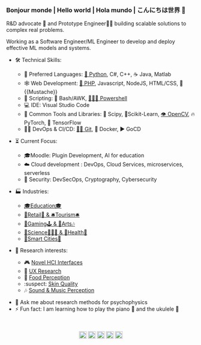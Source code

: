 ###  Bonjour monde | Hello world | Hola mundo | こんにちは世界 👋

R&D advocate 🥑 and Prototype Engineer👨‍🔧 building scalable solutions to complex real problems.

Working as a Software Engineer/ML Engineer to develop and deploy effective ML models and systems.

* 🛠️ Technical Skills: 
  * 👅 Preferred Languages: [🐍 Python](https://arcelopera.github.io/PythonRefresher/),  C#, C++, ☕ Java, Matlab
  * 🕸️ Web Development: [🐘 PHP](https://arcelopera.github.io/PHPRefresher/), Javascript, NodeJS, HTML/CSS, 👨 {{Mustache}}
  * 📜 Scripting: 🐧 Bash/AWK, [👨🏽‍💻 Powershell](https://arcelopera.github.io/PowershellWeb/)
  * 💻 IDE: Visual Studio Code
  * 📖 Common Tools and Libraries: 🧪 Scipy, 🧮Scikit-Learn, [👁️ OpenCV](https://github.com/ArceLopera/ComputerVisionPython), 🔥 PyTorch, 🔗 TensorFlow
  * 👨‍💻 DevOps & CI/CD: [👷🏽 Git](https://arcelopera.github.io/git_refresher/), 🐳 Docker, ▶ GoCD
                      
* ⏳ Current Focus:
  * 🎓Moodle: Plugin Development, AI for education 
  * ☁️ Cloud development : DevOps, Cloud Services, microservices, serverless
  * 🦺 Security: DevSecOps, Cryptography, Cybersecurity
                      
* 🏭 Industries:
  * [🎓Education🎓](https://arcelopera.github.io/eduTech/)
  * [🛒Retail🛒 & 🛎Tourism🛎](https://arcelopera.github.io/products/0_RetailTech/)
  * [🎲Gaming🕹 & 🎨Arts🎶](https://arcelopera.github.io/products/1_GamingTech/)
  * [🔬Science👨🏻‍🔬 &  🥕Health🍎](https://arcelopera.github.io/Scihealth/)
  * [🌇Smart Cities🌇](https://arcelopera.github.io/products/4_SmartCities/)
 
* 🤔 Research interests:
  * 🎮 [Novel HCI Interfaces](https://arcelopera.github.io/biometric/)
  * 👤 [UX Research](https://arcelopera.github.io/ux/)
  * 🍣 [Food Perception](https://arcelopera.github.io/portfolio/2_Food/)
  * :suspect: [Skin Quality](https://arcelopera.github.io/portfolio/3_Face_n_Skin/)
  * 🎶 [Sound & Music Perception](https://arcelopera.github.io/portfolio/4_Sound_n_Music/) 


- 💬 Ask me about research methods for psychophysics
- ⚡ Fun fact: I am learning how to play the piano 🎹 and the ukulele 🎻

<br>
<p align="center">
<a href="https://twitter.com/ArceLopera" target="_blank"><img align="center" src="https://cdn.jsdelivr.net/npm/simple-icons@3.0.1/icons/twitter.svg" alt="ArceLopera" height="20" width="20" /></a>
<a href="https://www.linkedin.com/in/carlos-arcelopera/" target="_blank"><img align="center" src="https://cdn.jsdelivr.net/npm/simple-icons@3.0.1/icons/linkedin.svg" alt="ArceLopera" height="20" width="20" /></a>
<a href="https://www.researchgate.net/profile/Carlos_Arce_Lopera" target="_blank"><img align="center" src="https://cdn.jsdelivr.net/npm/simple-icons@3.0.1/icons/researchgate.svg" alt="ArceLopera" height="20" width="20" /></a>
<a href="https://scholar.google.com/citations?user=_JK6ORsAAAAJ&hl=en" target="_blank"><img align="center" src="https://cdn.jsdelivr.net/npm/simple-icons@3.0.1/icons/googlescholar.svg" alt="ArceLopera" height="20" width="20" /></a>
  <a href="https://arcelopera.github.io/portfolio/" target="blank" rel="noopener noreferrer"><img align="center" src="https://cdn.jsdelivr.net/npm/simple-icons@3.0.1/icons/about-dot-me.svg" alt="ArceLopera" height="20" width="20" /></a>
</p>
<br>
<br>
<br>
